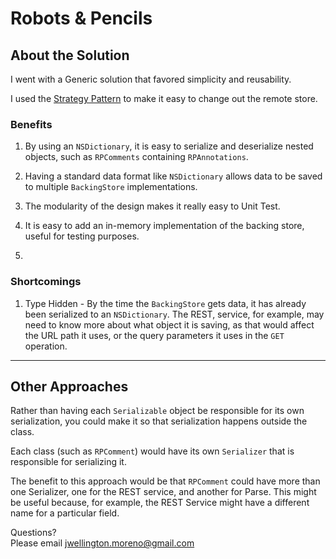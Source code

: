 Robots & Pencils
============================


## About the Solution
I went with a Generic solution that favored simplicity and reusability.

I used the [Strategy Pattern](https://www.tutorialspoint.com/design_pattern/strategy_pattern.htm)
to make it easy to change out the remote store.

### Benefits

1. By using an `NSDictionary`, it is easy to serialize and deserialize nested objects,
such as `RPComments` containing `RPAnnotations`.

2. Having a standard data format like `NSDictionary` allows data to be saved to
multiple `BackingStore` implementations.

3. The modularity of the design makes it really easy to Unit Test.

4. It is easy to add an in-memory implementation of the backing store, useful for testing purposes.
5.

### Shortcomings

1. Type Hidden - By the time the `BackingStore` gets data, it has already been serialized to
an `NSDictionary`. The REST, service, for example, may need to know more about what object it is
saving, as that would affect the URL path it uses, or the query parameters it uses in the `GET` operation.


---

## Other Approaches
Rather than having each `Serializable` object be responsible for its own serialization,
you could make it so that serialization happens outside the class.

Each class (such as `RPComment`) would have its own `Serializer` that is responsible for serializing it.

The benefit to this approach would be that `RPComment` could have more than one Serializer, one for the REST service, and another for Parse. This might be useful because, for example, the REST Service might have a different name for a particular field.

Questions?   
Please email jwellington.moreno@gmail.com
